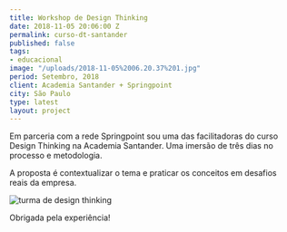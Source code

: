 ```yaml
---
title: Workshop de Design Thinking
date: 2018-11-05 20:06:00 Z
permalink: curso-dt-santander
published: false
tags:
- educacional
image: "/uploads/2018-11-05%2006.20.37%201.jpg"
period: Setembro, 2018
client: Academia Santander + Springpoint
city: São Paulo
type: latest
layout: project
---
```


Em parceria com a rede Springpoint sou uma das facilitadoras do curso Design Thinking na Academia Santander. Uma imersão de três dias no processo e metodologia.

A proposta é contextualizar o tema e praticar os conceitos em desafios reais da empresa.

![turma de design thinking](/uploads/2018-11-05%2006.25.38%201.jpg)

Obrigada pela experiência! 